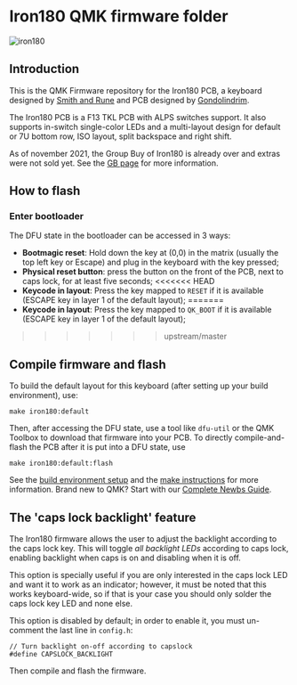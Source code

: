 # Iron180 QMK firmware folder

![iron180](https://i.imgur.com/zHcZoxa.png)

## Introduction

This is the QMK Firmware repository for the Iron180 PCB, a keyboard designed by [Smith and Rune](https://smithrune.com/) and PCB designed by [Gondolindrim](http://github.com/Gondolindrim).

The Iron180 PCB is a F13 TKL PCB with ALPS switches support. It also supports in-switch single-color LEDs and a multi-layout design for default or 7U bottom row, ISO layout, split backspace and right shift.

As of november 2021, the Group Buy of Iron180 is already over and extras were not sold yet. See the [GB page](https://geekhack.org/index.php?topic=109513) for more information.

## How to flash

### Enter bootloader

The DFU state in the bootloader can be accessed in 3 ways:

* **Bootmagic reset**: Hold down the key at (0,0) in the matrix (usually the top left key or Escape) and plug in the keyboard with the key pressed;
* **Physical reset button**: press the button on the front of the PCB, next to caps lock, for at least five seconds;
<<<<<<< HEAD
* **Keycode in layout**: Press the key mapped to `RESET` if it is available (ESCAPE key in layer 1 of the default layout);
=======
* **Keycode in layout**: Press the key mapped to `QK_BOOT` if it is available (ESCAPE key in layer 1 of the default layout);
>>>>>>> upstream/master

## Compile firmware and flash

To build the default layout for this keyboard (after setting up your build environment), use:

    make iron180:default

Then, after accessing the DFU state, use a tool like `dfu-util` or the QMK Toolbox to download that firmware into your PCB. To directly compile-and-flash the PCB after it is put into a DFU state, use

    make iron180:default:flash

See the [build environment setup](https://docs.qmk.fm/#/getting_started_build_tools) and the [make instructions](https://docs.qmk.fm/#/getting_started_make_guide) for more information. Brand new to QMK? Start with our [Complete Newbs Guide](https://docs.qmk.fm/#/newbs).

## The 'caps lock backlight' feature

The Iron180 firmware allows the user to adjust the backlight according to the caps lock key. This will toggle *all backlight LEDs* according to caps lock, enabling backlight when caps is on and disabling when it is off.

This option is specially useful if you are only interested in the caps lock LED and want it to work as an indicator; however, it must be noted that this works keyboard-wide, so if that is your case you should only solder the caps lock key LED and none else.

This option is disabled by default; in order to enable it, you must un-comment the last line in `config.h`:

    // Turn backlight on-off according to capslock
    #define CAPSLOCK_BACKLIGHT

Then compile and flash the firmware.
